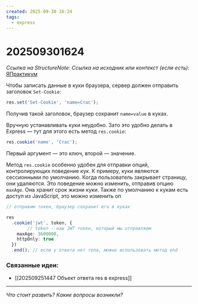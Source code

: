 ```yaml
---
created: 2025-09-30 16:24
tags:
  - express
---
```

# 202509301624
*Ссылка на StructureNote:* 
*Ссылка на исходник или контекст (если есть):* [ЯПрактикум](https://practicum.yandex.ru/learn/backend-nodejs/courses/16b47298-e20d-4fde-9619-1ab305039a00/sprints/564238/topics/511a777e-323b-4964-9150-d06eaeb48080/lessons/3d8e13d7-2dcf-49d1-aac9-2931ec400478/)

Чтобы записать данные в куки браузера, сервер должен отправить заголовок `Set-Cookie`:
```ts
res.set('Set-Cookie', 'name=Стас');
```

Получив такой заголовок, браузер сохранит `name=value` в куках.

Вручную устанавливать куки неудобно. Зато это удобно делать в Express — тут для этого есть метод `res.cookie`:
```ts
res.cookie('name', 'Стас');
```
Первый аргумент — это ключ, второй — значение.

Метод `res.cookie` особенно удобен для отправки опций, контролирующих поведение кук. К примеру, куки являются сессионными по умолчанию. Когда пользователь закрывает страницу, они удаляются. Это поведение можно изменить, отправив опцию `maxAge`. Она хранит срок жизни куки. Также по умолчанию к кукам есть доступ из JavaScript, это можно изменить оп
```ts
// отправим токен, браузер сохранит его в куках

res
  .cookie('jwt', token, {
        // token - наш JWT токен, который мы отправляем
    maxAge: 3600000,
    httpOnly: true
  })
  .end(); // если у ответа нет тела, можно использовать метод end
```

### Связанные идеи:
* [[202509251447 Объект ответа res в express]]
---

*Что стоит развить? Какие вопросы возникли?*